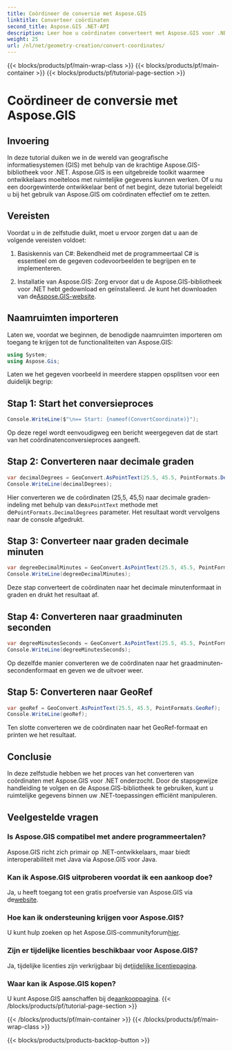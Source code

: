 ```yaml
---
title: Coördineer de conversie met Aspose.GIS
linktitle: Converteer coördinaten
second_title: Aspose.GIS .NET-API
description: Leer hoe u coördinaten converteert met Aspose.GIS voor .NET. Stapsgewijze handleiding, vereisten en veelgestelde vragen worden verstrekt.
weight: 25
url: /nl/net/geometry-creation/convert-coordinates/
---
```


{{< blocks/products/pf/main-wrap-class >}}
{{< blocks/products/pf/main-container >}}
{{< blocks/products/pf/tutorial-page-section >}}

# Coördineer de conversie met Aspose.GIS

## Invoering
In deze tutorial duiken we in de wereld van geografische informatiesystemen (GIS) met behulp van de krachtige Aspose.GIS-bibliotheek voor .NET. Aspose.GIS is een uitgebreide toolkit waarmee ontwikkelaars moeiteloos met ruimtelijke gegevens kunnen werken. Of u nu een doorgewinterde ontwikkelaar bent of net begint, deze tutorial begeleidt u bij het gebruik van Aspose.GIS om coördinaten effectief om te zetten.
## Vereisten
Voordat u in de zelfstudie duikt, moet u ervoor zorgen dat u aan de volgende vereisten voldoet:
1. Basiskennis van C#: Bekendheid met de programmeertaal C# is essentieel om de gegeven codevoorbeelden te begrijpen en te implementeren.
  
2.  Installatie van Aspose.GIS: Zorg ervoor dat u de Aspose.GIS-bibliotheek voor .NET hebt gedownload en geïnstalleerd. Je kunt het downloaden van de[Aspose.GIS-website](https://releases.aspose.com/gis/net/).

## Naamruimten importeren
Laten we, voordat we beginnen, de benodigde naamruimten importeren om toegang te krijgen tot de functionaliteiten van Aspose.GIS:
```csharp
using System;
using Aspose.Gis;
```

Laten we het gegeven voorbeeld in meerdere stappen opsplitsen voor een duidelijk begrip:
## Stap 1: Start het conversieproces
```csharp
Console.WriteLine($"\n== Start: {nameof(ConvertCoordinate)}");
```
Op deze regel wordt eenvoudigweg een bericht weergegeven dat de start van het coördinatenconversieproces aangeeft.
## Stap 2: Converteren naar decimale graden
```csharp
var decimalDegrees = GeoConvert.AsPointText(25.5, 45.5, PointFormats.DecimalDegrees);
Console.WriteLine(decimalDegrees);
```
 Hier converteren we de coördinaten (25,5, 45,5) naar decimale graden-indeling met behulp van de`AsPointText` methode met de`PointFormats.DecimalDegrees` parameter. Het resultaat wordt vervolgens naar de console afgedrukt.
## Stap 3: Converteer naar graden decimale minuten
```csharp
var degreeDecimalMinutes = GeoConvert.AsPointText(25.5, 45.5, PointFormats.DegreeDecimalMinutes);
Console.WriteLine(degreeDecimalMinutes);
```
Deze stap converteert de coördinaten naar het decimale minutenformaat in graden en drukt het resultaat af.
## Stap 4: Converteren naar graadminuten seconden
```csharp
var degreeMinutesSeconds = GeoConvert.AsPointText(25.5, 45.5, PointFormats.DegreeMinutesSeconds);
Console.WriteLine(degreeMinutesSeconds);
```
Op dezelfde manier converteren we de coördinaten naar het graadminuten-secondenformaat en geven we de uitvoer weer.
## Stap 5: Converteren naar GeoRef
```csharp
var geoRef = GeoConvert.AsPointText(25.5, 45.5, PointFormats.GeoRef);
Console.WriteLine(geoRef);
```
Ten slotte converteren we de coördinaten naar het GeoRef-formaat en printen we het resultaat.

## Conclusie
In deze zelfstudie hebben we het proces van het converteren van coördinaten met Aspose.GIS voor .NET onderzocht. Door de stapsgewijze handleiding te volgen en de Aspose.GIS-bibliotheek te gebruiken, kunt u ruimtelijke gegevens binnen uw .NET-toepassingen efficiënt manipuleren.
## Veelgestelde vragen
### Is Aspose.GIS compatibel met andere programmeertalen?
Aspose.GIS richt zich primair op .NET-ontwikkelaars, maar biedt interoperabiliteit met Java via Aspose.GIS voor Java.
### Kan ik Aspose.GIS uitproberen voordat ik een aankoop doe?
 Ja, u heeft toegang tot een gratis proefversie van Aspose.GIS via de[website](https://releases.aspose.com/).
### Hoe kan ik ondersteuning krijgen voor Aspose.GIS?
 U kunt hulp zoeken op het Aspose.GIS-communityforum[hier](https://forum.aspose.com/c/gis/33).
### Zijn er tijdelijke licenties beschikbaar voor Aspose.GIS?
 Ja, tijdelijke licenties zijn verkrijgbaar bij de[tijdelijke licentiepagina](https://purchase.aspose.com/temporary-license/).
### Waar kan ik Aspose.GIS kopen?
 U kunt Aspose.GIS aanschaffen bij de[aankooppagina](https://purchase.aspose.com/buy).
{{< /blocks/products/pf/tutorial-page-section >}}

{{< /blocks/products/pf/main-container >}}
{{< /blocks/products/pf/main-wrap-class >}}

{{< blocks/products/products-backtop-button >}}
